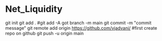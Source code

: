 ﻿# Net_Liquidity
git init
git add .
#git add -A
got branch -m main
git commit -m "commit message"
git remote add origin https://github.com/vjadvani/<repo name>  #first create repo on github
git push -u origin main

